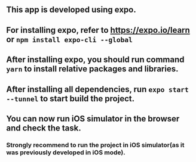 ## This app is developed using expo.

## For installing expo, refer to https://expo.io/learn or `npm install expo-cli --global`

## After installing expo, you should run command `yarn` to install relative packages and libraries.

## After installing all dependencies, run `expo start --tunnel` to start build the project.

## You can now run iOS simulator in the browser and check the task.


### Strongly recommend to run the project in iOS simulator(as it was previously developed in iOS mode).
